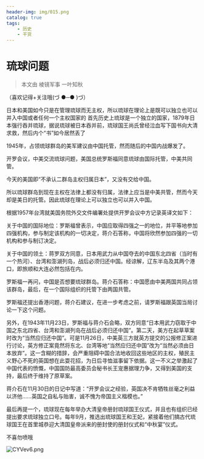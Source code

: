 ```yaml
---
header-img: img/015.png
catalog: true
tags:
    - 历史
    - 干货
---
```


# 琉球问题
> 本文由 棱镜军事 一叶知秋

（喜欢记得+关注哦(づ ●─● )づ）

日本和美国如今只是在管理琉球而无主权，所以琉球在理论上是既可以独立也可以并入中国或者任何一个主权国家的
首先历史上琉球是一个独立的国家，1879年日本强行吞并琉球，据说琉球被日本吞并前，琉球国王尚氏曾经泣血写下国书向大清求救，然后内个“书”如今居然丢了

1945年，占领琉球群岛的美军建议由中国托管，然而随后的中国内战爆发了。

开罗会议，中美交流琉球问题，美国总统罗斯福同意琉球由国际托管，中美共同管。

今天的美国即“不承认二群岛主权归属日本”，又没有交给中国。

所以琉球群岛到现在主权在法律上都没有归属，法律上应当是中美共管，然而今天却是美日的托管。因此琉球在理论上可以独立也可以并入中国。


根据1957年台湾就美国务院外交文件编署处提供开罗会议中方记录英译文如下：

关于中国的国际地位：罗斯福曾表示，中国应取得四强之一的地位，并平等地参加四强机构，参与制定该机构的一切决定，蒋介石答称，中国将欣然参加四强的一切机构和参与制订决定。

关于中国的领土：蒋罗双方同意，日本用武力从中国夺去的中国东北四省（当时有一个热河）、台湾和澎湖列岛，战后必须归还中国。经谅解，辽东半岛及其两个港口，即旅顺和大连必然包括在内。

罗斯福一再问，中国是否想要琉球群岛。蒋介石答称：中国愿由中美两国共同占领该群岛，最后，在一个国际组织的托管下由两国共管。

罗斯福还提出香港问题，蒋介石建议，在进一步考虑之前，请罗斯福跟英国当局讨论一下这个问题。

另外，在1943年11月23日，罗斯福与蒋介石会略，双方同意“日本用武力窃取于中国之东北四省、台湾和澎湖列岛在战后必须归还中国”。第二天，美方在起草草案时改为“当然应归还中国”。可是11月26日，中美英三方就英方提交的公报修正案进行讨论，英方修正案竟然将东北、台湾等地“当然应归还中国”改为“当然必须由日本放弃”。这一含糊的措辞，会严重阻碍中国合法地收回这些地区的主权，殖民主义野心不死的英国想在此耍花招，为日后寻恤滋事留下依据。这一不义之举激起了中国代表的愤慨，中国国防最高委员会秘书长王宠惠据理力争，又得到美国的支持，最后终于维持了原草案。

蒋介石在11月30日的日记中写道：“开罗会议之经验，英国决不肯牺牲丝毫之利益以济他……英国之自私与贻害，诚不愧为帝国主义楷模也。”

最后再提一个，琉球现在每年举办大清皇帝册封琉球国王仪式，并且也有组织已经提出要求琉球独立口号。每年9月，推选出琉球国王和王妃，紧接着他们搞古代琉球国王在首里城恭迎大清国皇帝派来的册封使的册封仪式和“中秋宴”仪式。

不喜勿喷哦

![CYVev6.png](https://s1.ax1x.com/2018/05/02/CYVev6.png)